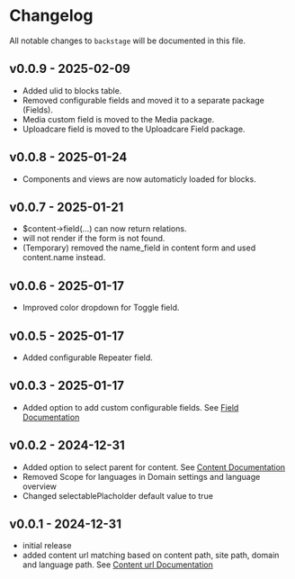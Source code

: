 # Changelog

All notable changes to `backstage` will be documented in this file.

## v0.0.9 - 2025-02-09

-   Added ulid to blocks table.
-   Removed configurable fields and moved it to a separate package (Fields).
-   Media custom field is moved to the Media package.
-   Uploadcare field is moved to the Uploadcare Field package.

## v0.0.8 - 2025-01-24

-   Components and views are now automaticly loaded for blocks.

## v0.0.7 - 2025-01-21

-   $content->field(...) can now return relations.
-   <x-form slug="..." /> will not render if the form is not found.
-   (Temporary) removed the name_field in content form and used content.name instead.

## v0.0.6 - 2025-01-17

-   Improved color dropdown for Toggle field.

## v0.0.5 - 2025-01-17

-   Added configurable Repeater field.

## v0.0.3 - 2025-01-17

-   Added option to add custom configurable fields. See [Field Documentation](docs/02-fields.md)

## v0.0.2 - 2024-12-31

-   Added option to select parent for content. See [Content Documentation](docs/01-content.md)
-   Removed Scope for languages in Domain settings and language overview
-   Changed selectablePlacholder default value to true

## v0.0.1 - 2024-12-31

-   initial release
-   added content url matching based on content path, site path, domain and language path. See [Content url Documentation](docs/04-urls.md)
